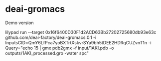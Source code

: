 # deai-gromacs

Demo version


 lilypad run --target 0x16f6400D30F1d2ACD63Bb27202725680db93e63c github.com/deai-factory/deai-gromacs:0.1 -i InputsCID=QmY6LfPca7yoBXTrtXskvrSYa9bh5tDEE2HDRqCUZvnT1n -i Query="echo 15 | gmx pdb2gmx -f input/1AKI.pdb -o outputs/1AKI_processed.gro -water spc"
